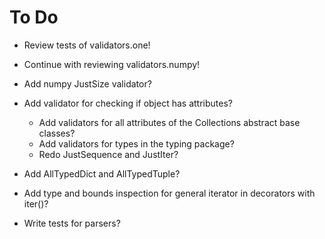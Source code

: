 # To Do
- Review tests of validators.one!
- Continue with reviewing validators.numpy!


- Add numpy JustSize validator?
- Add validator for checking if object has attributes?
  - Add validators for all attributes of the Collections abstract base classes?
  - Add validators for types in the typing package?
  - Redo JustSequence and JustIter?
- Add AllTypedDict and AllTypedTuple?
- Add type and bounds inspection for general iterator in decorators with iter()?
- Write tests for parsers?
